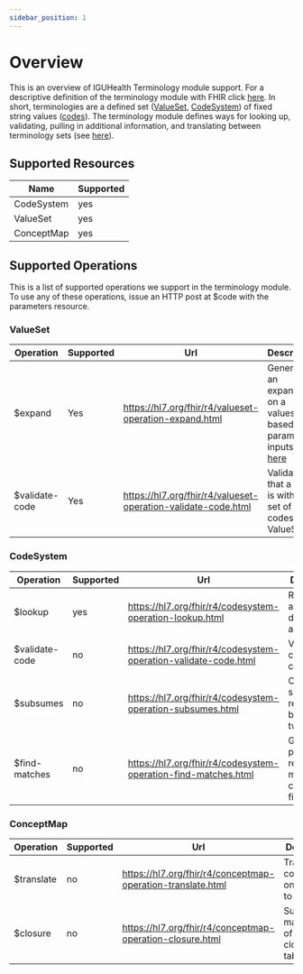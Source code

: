 ```yaml
---
sidebar_position: 1
---
```


# Overview

This is an overview of IGUHealth Terminology module support. For a descriptive definition of the terminology module with FHIR click [here](https://hl7.org/fhir/r4/terminology-module.html). In short, terminologies are a defined set ([ValueSet](../05-Data_Model/R4/ValueSet.mdx), [CodeSystem](../05-Data_Model/R4/CodeSystem.mdx)) of fixed string values ([codes](https://hl7.org/fhir/r4/datatypes.html#code)). The terminology module defines ways for looking up, validating, pulling in additional information, and translating between terminology sets (see [here](https://hl7.org/fhir/r4/terminology-module.html#index)).

## Supported Resources

| Name       | Supported |
| ---------- | --------- |
| CodeSystem | yes       |
| ValueSet   | yes       |
| ConceptMap | yes       |

## Supported Operations

This is a list of supported operations we support in the terminology module. To use any of these operations, issue an HTTP post at $code with the parameters resource.

### ValueSet

| Operation      | Supported | Url                                                           | Description                                                                                                                                      |
| -------------- | --------- | ------------------------------------------------------------- | ------------------------------------------------------------------------------------------------------------------------------------------------ |
| $expand        | Yes       | https://hl7.org/fhir/r4/valueset-operation-expand.html        | Generates an expansion on a valueset based on parameter inputs. See [here](https://hl7.org/fhir/r4/valueset-definitions.html#ValueSet.expansion) |
| $validate-code | Yes       | https://hl7.org/fhir/r4/valueset-operation-validate-code.html | Validates that a code is within the set of codes of a ValueSet.                                                                                  |

### CodeSystem

| Operation      | Supported | Url                                                             | Description                                                       |
| -------------- | --------- | --------------------------------------------------------------- | ----------------------------------------------------------------- |
| $lookup        | yes       | https://hl7.org/fhir/r4/codesystem-operation-lookup.html        | Retrieve additional details about a concept.                      |
| $validate-code | no        | https://hl7.org/fhir/r4/codesystem-operation-validate-code.html | Validate code is in a codeystem.                                  |
| $subsumes      | no        | https://hl7.org/fhir/r4/codesystem-operation-subsumes.html      | Check subsumption relationship between two codes.                 |
| $find-matches  | no        | https://hl7.org/fhir/r4/codesystem-operation-find-matches.html  | Given list of properties return matching codes that fit criteria. |

### ConceptMap

| Operation  | Supported | Url                                                         | Description                                          |
| ---------- | --------- | ----------------------------------------------------------- | ---------------------------------------------------- |
| $translate | no        | https://hl7.org/fhir/r4/conceptmap-operation-translate.html | Translates a code from one valueset to another.      |
| $closure   | no        | https://hl7.org/fhir/r4/conceptmap-operation-closure.html   | Support for maintanence of transitive closure table. |
